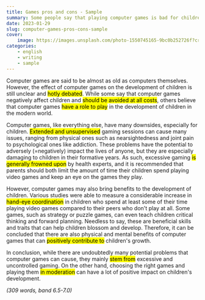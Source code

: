 ```yaml
---
title: Games pros and cons - Sample
summary: Some people say that playing computer games is bad for children in every aspect. Others say that playing computer games can have positive effects on the way children develop. Discuss both views and give your opinion. 
date: 2023-01-29
slug: computer-games-pros-cons-sample
cover:
    image: https://images.unsplash.com/photo-1550745165-9bc0b252726f?crop=entropy&cs=tinysrgb&fit=max&fm=jpg&ixid=MnwxMTc3M3wwfDF8c2VhcmNofDV8fGdhbWV8ZW58MHx8fHwxNjc0OTk1MzMy&ixlib=rb-4.0.3&q=80&w=2000
categories:
    - english
    - writing
    - sample
---
```


Computer games are said to be almost as old as computers themselves. However, the effect of computer games on the development of children is still unclear and <mark>hotly debated</mark>. While some say that computer games negatively affect children and <mark>should be avoided at all costs</mark>, others believe that computer games <mark>have a role to play</mark> in the development of children in the modern world.

Computer games, like everything else, have many downsides, especially for children. <mark>Extended and unsupervised</mark> gaming sessions can cause many issues, ranging from physical ones such as nearsightedness and joint pain to psychological ones like addiction. These problems have the potential to adversely (=negatively) impact the lives of anyone, but they are especially damaging to children in their formative years. As such, excessive gaming <mark>is generally frowned upon</mark> by health experts, and it is recommended that parents should both limit the amount of time their children spend playing video games and keep an eye on the games they play.

However, computer games may also bring benefits to the development of children. Various studies were able to measure a considerable increase in <mark>hand-eye coordination</mark> in children who spend at least some of their time playing video games compared to their peers who don't play at all. Some games, such as strategy or puzzle games, can even teach children critical thinking and forward planning. Needless to say, these are beneficial skills and traits that can help children blossom and develop. Therefore, it can be concluded that there are also physical and mental benefits of computer games that can <mark>positively contribute to</mark> children's growth.

In conclusion, while there are undoubtedly many potential problems that computer games can cause, they mainly <mark>stem from</mark> excessive and uncontrolled gaming. On the other hand, choosing the right games and playing them <mark>in moderation</mark> can have a lot of positive impact on children's development.

*(309 words, band 6.5-7.0)*
